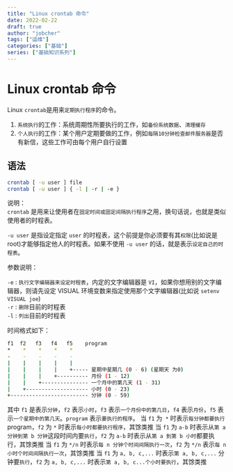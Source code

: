 ```yaml
---
title: "Linux crontab 命令"
date: 2022-02-22
draft: true
author: "jobcher"
tags: ["运维"]
categories: ["基础"]
series: ["基础知识系列"]
---
```

# Linux crontab 命令
Linux `crontab`是用来`定期执行程序`的命令。  
1. `系统执行`的工作：系统周期性所要执行的工作，如`备份系统数据`、`清理缓存`
2. `个人执行`的工作：某个用户定期要做的工作，例如`每隔10分钟检查邮件服务器`是否有新信，这些工作可由每个用户自行设置

## 语法
```sh
crontab [ -u user ] file
crontab [ -u user ] { -l | -r | -e }
```
说明：  
`crontab` 是用来让使用者在`固定时间或固定间隔执行程序`之用，换句话说，也就是类似使用者的时程表。  
  
`-u user` 是指设定指定 `user` 的时程表，这个前提是你必须要有其`权限`(比如说是 root)才能够指定他人的时程表。如果不使用 `-u user` 的话，就是表示`设定自己的时程表`。  
  
参数说明：  
  
`-e` : `执行文字编辑器来设定时程表`，内定的文字编辑器是 `VI`，如果你想用别的文字编辑器，则请先设定 VISUAL 环境变数来指定使用那个文字编辑器(比如说 `setenv VISUAL joe`)  
`-r` : `删除`目前的时程表  
`-l` : `列出`目前的时程表  

时间格式如下：
```sh
f1  f2   f3   f4   f5    program
*    *    *    *    *
-    -    -    -    -
|    |    |    |    |
|    |    |    |    +----- 星期中星期几 (0 - 6) (星期天 为0)
|    |    |    +---------- 月份 (1 - 12) 
|    |    +--------------- 一个月中的第几天 (1 - 31)
|    +-------------------- 小时 (0 - 23)
+------------------------- 分钟 (0 - 59)
```

其中 `f1` 是表示`分钟`，`f2` 表示`小时`，`f3` 表示`一个月份中的第几日`，`f4` 表示`月份`，`f5` 表示`一个星期中的第几天`。`program` 表示`要执行的程序`。
当 `f1` 为` *` 时表示`每分钟都要执行` program，`f2` 为 `*` 时表示`每小时都要执行程序`，其馀类推
当 `f1` 为 `a-b` 时表示从`第 a 分钟到第 b 分钟`这段时间内要`执行`，`f2` 为 `a-b` 时表示从`第 a 到第 b 小时`都要执行，其馀类推
当 `f1` 为 `*/n` 时表示`每 n 分钟个时间间隔执行一次`，`f2` 为 `*/n` 表示`每 n 小时个时间间隔执行一次`，其馀类推
当 `f1` 为 `a, b, c,...` 时表示`第 a, b, c,...` 分钟要`执行`，`f2` 为 `a, b, c,...` 时表示`第 a, b, c...个小时要执行`，其馀类推
